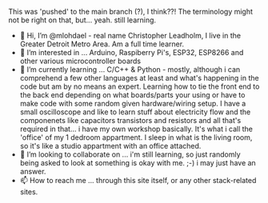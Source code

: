 This was 'pushed' to the main branch (?), I think??! The terminology might not be right on that, but... yeah. still learning.


- 👋 Hi, I’m @mlohdael - real name Christopher Leadholm, I live in the Greater Detroit Metro Area. Am a full time learner.
- 👀 I’m interested in ... Arduino, Raspiberry Pi's, ESP32, ESP8266 and other various microcontroller boards
- 🌱 I’m currently learning ... C/C++ & Python - mostly, although i can comprehend a few other languages at least and what's happening in the code but am by no means an expert. Learning how to tie the front end to the back end depending on what boards/parts your using or have to make code with some random given hardware/wiring setup. I have a small oscilloscope and like to learn stuff about electricity flow and the componenets like capacitors transistors and resistors and all that's required in that... i have my own workshop basically. It's what i call the 'office' of my 1 dedroom appartment. I sleep in what is the living room, so it's like a studio appartment with an office attached.
- 💞️ I’m looking to collaborate on ... i'm still learning, so just randomly being asked to look at something is okay with me. ;-) i may just have an answer.
- 📫 How to reach me ... through this site itself, or any other stack-related sites.

<!---
mlohdael/mlohdael is a ✨ special ✨ repository because its `README.md` (this file) appears on your GitHub profile.
You can click the Preview link to take a look at your changes.
--->
